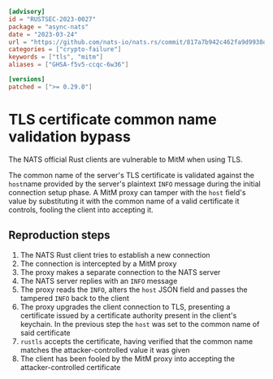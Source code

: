 ```toml
[advisory]
id = "RUSTSEC-2023-0027"
package = "async-nats"
date = "2023-03-24"
url = "https://github.com/nats-io/nats.rs/commit/817a7b942c462fa9d9938dcb62124173634132fb#diff-767d442397fcaaf2f83e8f924d4a70317a2ce4703a49964d6007707949cfa5f5L303-R304"
categories = ["crypto-failure"]
keywords = ["tls", "mitm"]
aliases = ["GHSA-f5v5-ccqc-6w36"]

[versions]
patched = [">= 0.29.0"]
```

# TLS certificate common name validation bypass

The NATS official Rust clients are vulnerable to MitM when using TLS.

The common name of the server's TLS certificate is validated against
the `host`name provided by the server's plaintext `INFO` message
during the initial connection setup phase. A MitM proxy can tamper with
the `host` field's value by substituting it with the common name of a
valid certificate it controls, fooling the client into accepting it.

## Reproduction steps

1. The NATS Rust client tries to establish a new connection
2. The connection is intercepted by a MitM proxy
3. The proxy makes a separate connection to the NATS server
4. The NATS server replies with an `INFO` message
5. The proxy reads the `INFO`, alters the `host` JSON field and passes
   the tampered `INFO` back to the client
6. The proxy upgrades the client connection to TLS, presenting a certificate issued
   by a certificate authority present in the client's keychain.
   In the previous step the `host` was set to the common name of said certificate
7. `rustls` accepts the certificate, having verified that the common name matches the
   attacker-controlled value it was given
9. The client has been fooled by the MitM proxy into accepting the attacker-controlled certificate
